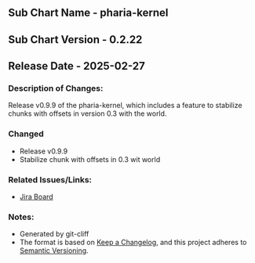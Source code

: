 ## Sub Chart Name - pharia-kernel
## Sub Chart Version - 0.2.22
## Release Date - 2025-02-27

### Description of Changes:

Release v0.9.9 of the pharia-kernel, which includes a feature to stabilize chunks with offsets in version 0.3 with the world.

### Changed

- Release v0.9.9
- Stabilize chunk with offsets in 0.3 wit world

### Related Issues/Links:
- [Jira Board](https://aleph-alpha.atlassian.net/jira/software/projects/PK/boards/160)

### Notes:
- Generated by git-cliff
- The format is based on [Keep a Changelog](https://keepachangelog.com/en/1.0.0/),
and this project adheres to [Semantic Versioning](https://semver.org/spec/v2.0.0.html).
